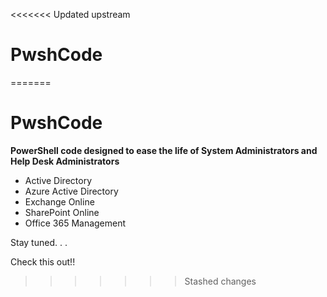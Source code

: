 <<<<<<< Updated upstream
# PwshCode
=======
# PwshCode

**PowerShell code designed to ease the life of System Administrators and Help Desk Administrators**

- Active Directory
- Azure Active Directory
- Exchange Online
- SharePoint Online
- Office 365 Management

Stay tuned. . . 

Check this out!!
>>>>>>> Stashed changes
